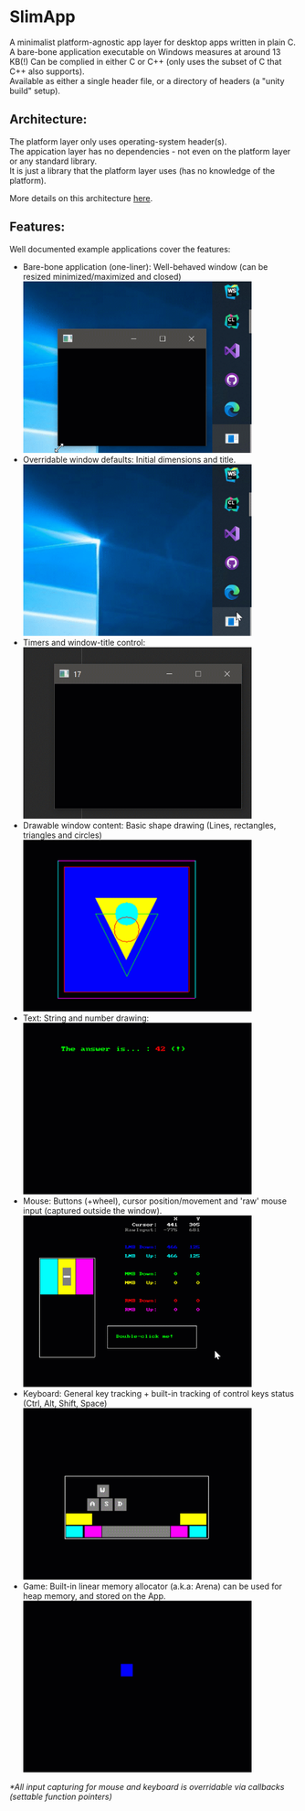 # SlimApp

A minimalist platform-agnostic app layer for desktop apps written in plain C.<br>
A bare-bone application executable on Windows measures at around 13 KB(!)
Can be complied in either C or C++ (only uses the subset of C that C++ also supports).<br>
Available as either a single header file, or a directory of headers (a "unity build" setup).

Architecture: <br>
-
The platform layer only uses operating-system header(s).<br>
The appication layer has no dependencies - not even on the platform layer or any standard library.<br>
It is just a library that the platform layer uses (has no knowledge of the platform).<br>

More details on this architecture [here](https://youtu.be/Ev_TeQmus68).

Features:
-
Well documented example applications cover the features:<br>

* Bare-bone application (one-liner): Well-behaved window (can be resized minimized/maximized and closed)<br>
  <img src="src/examples/1_app.gif" alt="1_app" height="300">
* Overridable window defaults: Initial dimensions and title.<br>
  <img src="src/examples/2_defaults.gif" alt="2_defaults" height="300">
* Timers and window-title control:<br>
  <img src="src/examples/3_time.gif" alt="3_time" height="300">
* Drawable window content: Basic shape drawing (Lines, rectangles, triangles and circles)<br>
  <img src="src/examples/4_shapes.gif" alt="4_shapes" height="300">
* Text: String and number drawing:<br>
  <img src="src/examples/5_text.gif" alt="5_text" height="300">
* Mouse: Buttons (+wheel), cursor position/movement and 'raw' mouse input (captured outside the window).<br>
  <img src="src/examples/6_mouse.gif" alt="6_mouse" height="300">
* Keyboard: General key tracking + built-in tracking of control keys status (Ctrl, Alt, Shift, Space)<br>
  <img src="src/examples/7_keyboard.gif" alt="7_keyboard" height="300">
* Game: Built-in linear memory allocator (a.k.a: Arena) can be used for heap memory, and stored on the App.<br>
  <img src="src/examples/8_game.gif" alt="8_game" height="300">

<i>*All input capturing for mouse and keyboard is overridable via callbacks (settable function pointers)</i><br>
